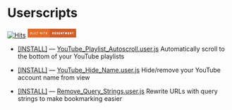 # Userscripts
[![Hits](https://hits.seeyoufarm.com/api/count/incr/badge.svg?url=https%3A%2F%2Fgithub.com%2FTechnetium1%2FUserscripts&count_bg=%230000FF&title_bg=%23555555&icon=&icon_color=%230000FF&title=Hits&edge_flat=false)](https://hits.seeyoufarm.com)
<img src="https://github.com/Technetium1/Userscripts/raw/main/builtwithresentment.svg" width="110" height="20" />


* [\[INSTALL\]](https://github.com/Technetium1/Userscripts/raw/main/YouTube_Playlist_Autoscroll.user.js) — [YouTube_Playlist_Autoscroll.user.js](https://github.com/Technetium1/Userscripts/blob/main/YouTube_Playlist_Autoscroll.user.js) Automatically scroll to the bottom of your YouTube playlists

* [\[INSTALL\]](https://github.com/Technetium1/Userscripts/raw/main/YouTube_Hide_Name.user.js) — [YouTube_Hide_Name.user.js](https://github.com/Technetium1/Userscripts/blob/main/YouTube_Hide_Name.user.js) Hide/remove your YouTube account name from view

* [\[INSTALL\]](https://github.com/Technetium1/Userscripts/raw/main/Remove_Query_Strings.user.js) — [Remove_Query_Strings.user.js](https://github.com/Technetium1/Userscripts/blob/main/Remove_Query_Strings.user.js) Rewrite URLs with query strings to make bookmarking easier
